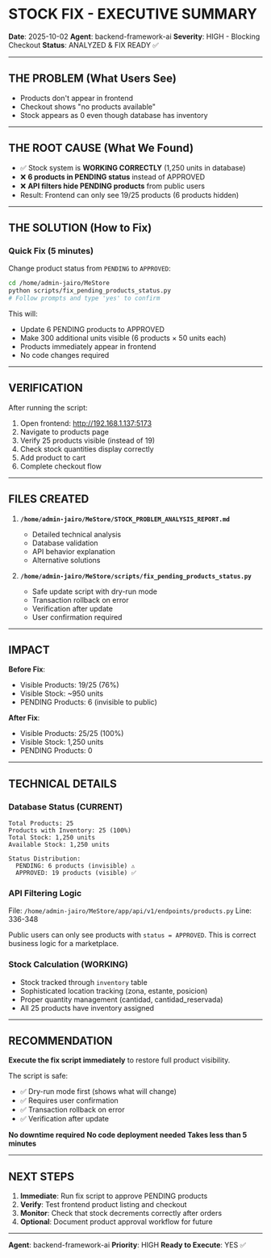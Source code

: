 # STOCK FIX - EXECUTIVE SUMMARY
**Date**: 2025-10-02
**Agent**: backend-framework-ai
**Severity**: HIGH - Blocking Checkout
**Status**: ANALYZED & FIX READY ✅

---

## THE PROBLEM (What Users See)
- Products don't appear in frontend
- Checkout shows "no products available"
- Stock appears as 0 even though database has inventory

---

## THE ROOT CAUSE (What We Found)
- ✅ Stock system is **WORKING CORRECTLY** (1,250 units in database)
- ❌ **6 products in PENDING status** instead of APPROVED
- ❌ **API filters hide PENDING products** from public users
- Result: Frontend can only see 19/25 products (6 products hidden)

---

## THE SOLUTION (How to Fix)

### Quick Fix (5 minutes)
Change product status from `PENDING` to `APPROVED`:

```bash
cd /home/admin-jairo/MeStore
python scripts/fix_pending_products_status.py
# Follow prompts and type 'yes' to confirm
```

This will:
- Update 6 PENDING products to APPROVED
- Make 300 additional units visible (6 products × 50 units each)
- Products immediately appear in frontend
- No code changes required

---

## VERIFICATION

After running the script:
1. Open frontend: http://192.168.1.137:5173
2. Navigate to products page
3. Verify 25 products visible (instead of 19)
4. Check stock quantities display correctly
5. Add product to cart
6. Complete checkout flow

---

## FILES CREATED

1. **`/home/admin-jairo/MeStore/STOCK_PROBLEM_ANALYSIS_REPORT.md`**
   - Detailed technical analysis
   - Database validation
   - API behavior explanation
   - Alternative solutions

2. **`/home/admin-jairo/MeStore/scripts/fix_pending_products_status.py`**
   - Safe update script with dry-run mode
   - Transaction rollback on error
   - Verification after update
   - User confirmation required

---

## IMPACT

**Before Fix**:
- Visible Products: 19/25 (76%)
- Visible Stock: ~950 units
- PENDING Products: 6 (invisible to public)

**After Fix**:
- Visible Products: 25/25 (100%)
- Visible Stock: 1,250 units
- PENDING Products: 0

---

## TECHNICAL DETAILS

### Database Status (CURRENT)
```
Total Products: 25
Products with Inventory: 25 (100%)
Total Stock: 1,250 units
Available Stock: 1,250 units

Status Distribution:
  PENDING: 6 products (invisible) ⚠️
  APPROVED: 19 products (visible) ✅
```

### API Filtering Logic
File: `/home/admin-jairo/MeStore/app/api/v1/endpoints/products.py`
Line: 336-348

Public users can only see products with `status = APPROVED`.
This is correct business logic for a marketplace.

### Stock Calculation (WORKING)
- Stock tracked through `inventory` table
- Sophisticated location tracking (zona, estante, posicion)
- Proper quantity management (cantidad, cantidad_reservada)
- All 25 products have inventory assigned

---

## RECOMMENDATION

**Execute the fix script immediately** to restore full product visibility.

The script is safe:
- ✅ Dry-run mode first (shows what will change)
- ✅ Requires user confirmation
- ✅ Transaction rollback on error
- ✅ Verification after update

**No downtime required**
**No code deployment needed**
**Takes less than 5 minutes**

---

## NEXT STEPS

1. **Immediate**: Run fix script to approve PENDING products
2. **Verify**: Test frontend product listing and checkout
3. **Monitor**: Check that stock decrements correctly after orders
4. **Optional**: Document product approval workflow for future

---

**Agent**: backend-framework-ai
**Priority**: HIGH
**Ready to Execute**: YES ✅
